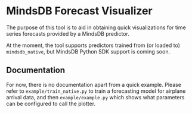 # MindsDB Forecast Visualizer

The purpose of this tool is to aid in obtaining quick visualizations for time series forecasts provided by a MindsDB predictor.

At the moment, the tool supports predictors trained from (or loaded to) `mindsdb_native`, but MindsDB Python SDK support is coming soon.

## Documentation

For now, there is no documentation apart from a quick example. Please refer to `example/train_native.py` to train a forecasting model for airplane arrival data, and then `example/example.py` which shows what parameters can be configured to call the plotter.
